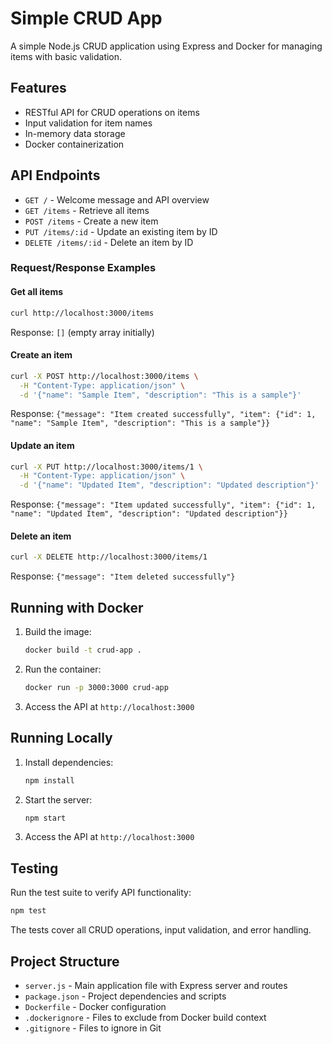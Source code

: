 # Simple CRUD App

A simple Node.js CRUD application using Express and Docker for managing items with basic validation.

## Features

- RESTful API for CRUD operations on items
- Input validation for item names
- In-memory data storage
- Docker containerization

## API Endpoints

- `GET /` - Welcome message and API overview
- `GET /items` - Retrieve all items
- `POST /items` - Create a new item
- `PUT /items/:id` - Update an existing item by ID
- `DELETE /items/:id` - Delete an item by ID

### Request/Response Examples

#### Get all items
```bash
curl http://localhost:3000/items
```
Response: `[]` (empty array initially)

#### Create an item
```bash
curl -X POST http://localhost:3000/items \
  -H "Content-Type: application/json" \
  -d '{"name": "Sample Item", "description": "This is a sample"}'
```
Response: `{"message": "Item created successfully", "item": {"id": 1, "name": "Sample Item", "description": "This is a sample"}}`

#### Update an item
```bash
curl -X PUT http://localhost:3000/items/1 \
  -H "Content-Type: application/json" \
  -d '{"name": "Updated Item", "description": "Updated description"}'
```
Response: `{"message": "Item updated successfully", "item": {"id": 1, "name": "Updated Item", "description": "Updated description"}}`

#### Delete an item
```bash
curl -X DELETE http://localhost:3000/items/1
```
Response: `{"message": "Item deleted successfully"}`

## Running with Docker

1. Build the image:
   ```bash
   docker build -t crud-app .
   ```

2. Run the container:
   ```bash
   docker run -p 3000:3000 crud-app
   ```

3. Access the API at `http://localhost:3000`

## Running Locally

1. Install dependencies:
   ```bash
   npm install
   ```

2. Start the server:
   ```bash
   npm start
   ```

3. Access the API at `http://localhost:3000`

## Testing

Run the test suite to verify API functionality:

```bash
npm test
```

The tests cover all CRUD operations, input validation, and error handling.

## Project Structure

- `server.js` - Main application file with Express server and routes
- `package.json` - Project dependencies and scripts
- `Dockerfile` - Docker configuration
- `.dockerignore` - Files to exclude from Docker build context
- `.gitignore` - Files to ignore in Git
